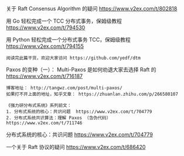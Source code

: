 
关于 Raft Consensus Algorithm 的疑问 https://www.v2ex.com/t/802818

用 Go 轻松完成一个 TCC 分布式事务，保姆级教程 https://www.v2ex.com/t/794530

用 Python 轻松完成一个分布式事务 TCC，保姆级教程 https://www.v2ex.com/t/794155
```console
阅读完此篇干货，欢迎大家访问 https://github.com/yedf/dtm
```

Paxos 的变种（一）： Multi-Paxos 是如何劝退大家去选择 Raft 的 https://www.v2ex.com/t/716187
```console
博客地址： http://tangwz.com/post/multi-paxos/
如果打不开上面的地址，知乎文章： https://zhuanlan.zhihu.com/p/266580107

《强力研分布式系统》系列前文：
1. 分布式系统的核心：共识问题  https://www.v2ex.com/t/704779
2. 分布式系统共识算法：理解 Paxos （含伪代码）  https://www.v2ex.com/t/711746
```

分布式系统的核心：共识问题 https://www.v2ex.com/t/704779

一个关于 Raft 协议的疑问 https://www.v2ex.com/t/686420
